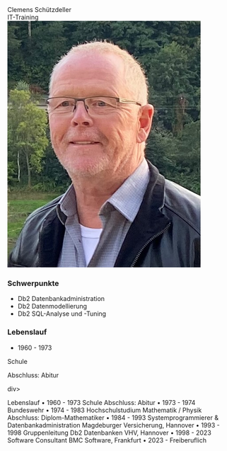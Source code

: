 <div class="hGrid">
  <div class="grid-2">
    <div class="gridTitle">Clemens Schützdeller</div>
    <div class="gridTitle">IT-Training</div>
  </div>
  <div class="grid-1">
    <img src="SchuetzdellerClemens.jpg">
  </div>
<div class="gridBreak"></div>
</div>


<h3>Schwerpunkte</h3>
<ul>
  <li>Db2 Datenbankadministration</li>
  <li>Db2 Datenmodellierung</li>
  <li>Db2 SQL-Analyse und -Tuning</li>
</ul>


<h3>Lebenslauf</h3>
<div class="hGrid">
  <div class="grid-1">
    <ul><li>1960 - 1973</li></ul>
  </div>
  <div class="grid-2">
    <p>Schule</p>
    <p>Abschluss: Abitur</p>
  </div>div>
<div class="gridBreak"></div>
</div>



Lebenslauf
• 1960 - 1973 Schule
Abschluss: Abitur
• 1973 - 1974 Bundeswehr
• 1974 - 1983 Hochschulstudium Mathematik / Physik
Abschluss: Diplom-Mathematiker
• 1984 - 1993 Systemprogrammierer & Datenbankadministration
Magdeburger Versicherung, Hannover
• 1993 - 1998 Gruppenleitung Db2 Datenbanken
VHV, Hannover
• 1998 - 2023 Software Consultant
BMC Software, Frankfurt
• 2023 - Freiberuflich

